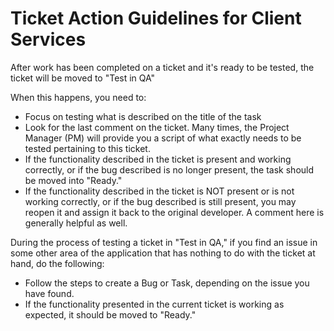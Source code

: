 # Ticket Action Guidelines for Client Services

After work has been completed on a ticket and it's ready to be tested, the ticket will be moved to "Test in QA"

When this happens, you need to:

 - Focus on testing what is described on the title of the task
 - Look for the last comment on the ticket. Many times, the Project Manager (PM) will provide you a script of what
 exactly needs to be tested pertaining to this ticket.
 - If the functionality described in the ticket is present and working correctly, or if the bug described is no longer
 present, the task should be moved into "Ready."
 - If the functionality described in the ticket is NOT present or is not working correctly, or if the bug described is
 still present, you may reopen it and assign it back to the original developer. A comment here is generally helpful as
 well.

During the process of testing a ticket in "Test in QA," if you find an issue in some other area of the application that
has nothing to do with the ticket at hand, do the following:

 - Follow the steps to create a Bug or Task, depending on the issue you have found.
 - If the functionality presented in the current ticket is working as expected, it should be moved to "Ready."
